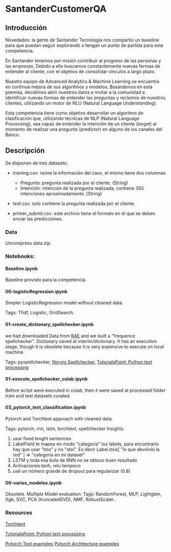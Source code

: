 SantanderCustomerQA
==============================

## Introducción
Novedades: la gente de Santander Tecnología nos compartío un baseline para que puedan seguir explorando o tengan un punto de partida para esta competencia.

En Santander tenemos por misión contribuir al progreso de las personas y las empresas. Debido a ello buscamos constantemente nuevas formas de entender al cliente, con el objetivo de consolidar vínculos a largo plazo.

Nuestro equipo de Advanced Analytics & Machine Learning se encuentra en continua mejora de sus algoritmos y modelos. Basándonos en esta premisa, decidimos abrir nuestros datos e invitar a la comunidad a identificar nuevas formas de entender las preguntas y reclamos de nuestros clientes, utilizando un motor de NLU (Natural Language Understanding).

Esta competencia tiene como objetivo desarrollar un algoritmo de clasificación que, utilizando técnicas de NLP (Natural Language Processing), sea capaz de entender la intención de un cliente (target) al momento de realizar una pregunta (predictor) en alguno de los canales del Banco.

## Descripción
Se disponen de tres datasets:

- training.csv: reúne la información del caso, el mismo tiene dos columnas
    - Pregunta: pregunta realizada por el cliente. (String)
    - Intención: intención de la pregunta realizada, contiene 350 intenciones aproximadamente. (String)

- test.csv: solo contiene la pregunta realizada por el cliente.

- primer_submit.csv: este archivo tiene el formato en el que se deben enviar las predicciones.

### Data
Uncompress data.zip.

### Notebooks: 

#### Baseline.ipynb
Baseline provisto para la competencia.

#### 00-logisticRegression.ipynb  
Simpler LogisticRegression model without cleaned data. 

Tags: Tfidf, Logistic, GridSearch. 

#### 01-create_dictionary_spellchecker.ipynb
we had downloaded Data from [RAE](http://corpus.rae.es/lfrecuencias.html) and we built a "frequence spellchecker". Dictionary saved at interim/dictionary. 
It has an execution stage, though it is obsolete because it is very expensive to execute on local machine.

Tags: pyspellchecker, [Norvig Spellchecker](https://norvig.com/spell-correct.html), [TutorialsPoint: Python text processing](https://www.tutorialspoint.com/python_text_processing/python_spelling_check.htm)

#### 01-execute_spellchecker_colab.ipynb
Before script were executed in colab, then it were saved at processed folder train and test datasets curated. 

#### 03_pytorch_text_classification.ipynb
Pytorch and Torchtext approach with cleaned data. 

Tags: pytorch, rnn, lstm, torchtext, spellchecker
Insights: 
1) usar fixed lenght sentences
2) LabelField te mapea en modo "categoria" tus labels, para encontrarlo hay que usar "itos" y no "stoi". Es decir Label.itois[ "lo que devolvió la red" ] => "categoría en mi dataset"
3) LSTM y toda esa bola de RNN no se obtuvo buen resultado
4) Activaciones tanh, relu tampoco
5) usé un número grande de dropout para regularizar (0.8)

#### 00-varios_modelos.ipynb
Obsolete. Multiple Model evaluation:
Tags: RandomForest, MLP, Lightgbm, Xgb, SVC, PCA (truncatedSVD), NMF, RobustScaler..

### Resources
[Torchtext](https://pytorch.org/text/index.html)

[TutorialsPoint: Python text processing](https://www.tutorialspoint.com/python_text_processing/python_spelling_check.htm)

[Pytorch Text examples](https://github.com/JonathanLoscalzo/pytorch-sentiment-analysis)
[Pytorch Architecture examples](https://github.com/JonathanLoscalzo/Text-Classification-Models-Pytorch)